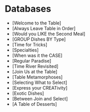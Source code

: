 # Databases

+ [Welcome to the Table]
+ [Always Leave Table in Order]
+ [Would you LIKE the Second Meal]
+ [GROUP Dishes BY Type]
+ [Time for Tricks]
+ [Specialties]
+ [When was it the CASE]
+ [Regular Paradise]
+ [Time River Revisited]
+ [Join Us at the Table]
+ [Table Metamorphoses]
+ [Selecting What to Select]
+ [Express your CREATivity]
+ [Exotic Dishes]
+ [Between Join and Select]
+ [A Table of Desserts]
